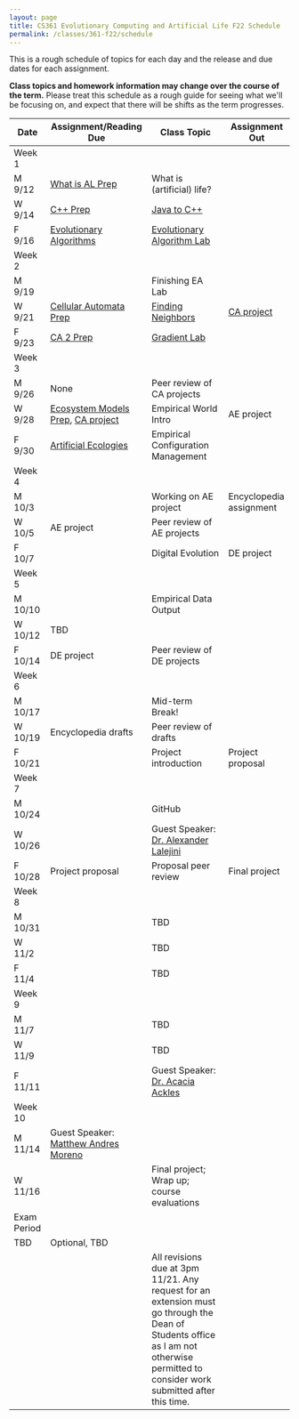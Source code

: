 ```yaml
---
layout: page
title: CS361 Evolutionary Computing and Artificial Life F22 Schedule
permalink: /classes/361-f22/schedule
---
```


This is a rough schedule of topics for each day and the release and due dates for each assignment.

**Class topics and homework information may change over the course of the term.** Please treat this schedule as a rough guide for seeing what we'll be focusing on, and expect that there will be shifts as the term progresses.

| Date	| Assignment/Reading Due	| Class Topic |	Assignment Out |
| ------- | --------------- | ------------- | -------------- |
| Week 1 | |  | |
| M 9/12 | [What is AL Prep](intro-prep) | What is (artificial) life? |  |
| W 9/14 | [C++ Prep](cpp-prep)|	[Java to C++](cpp_lab) |	|
| F 9/16 |	[Evolutionary Algorithms](evocomp-prep)	| [Evolutionary Algorithm Lab](evo_alg_lab)  |	 |
| Week 2 | |  | |
| M 9/19 |	| Finishing EA Lab | |
| W 9/21 | [Cellular Automata Prep](ca-intro-prep)	| [Finding Neighbors](nf-lab)  | [CA project](hw-ca) |
| F 9/23 | [CA 2 Prep](ca-2-prep)	| [Gradient Lab](gradient-lab)	| |
| Week 3 | |  | |
| M 9/26 | None | Peer review of CA projects|  |
| W 9/28 |	[Ecosystem Models Prep](eco-models-prep), [CA project](hw-ca) | Empirical World Intro	| AE project |
| F 9/30 | [Artificial Ecologies](art-eco-prep) | Empirical Configuration Management	 |  |
| Week 4 | | | |
| M 10/3 | | Working on AE project | Encyclopedia assignment |
| W 10/5 |	AE project |	Peer review of AE projects | |
| F 10/7 | | Digital Evolution | DE project  |
| Week 5 | |  | |
| M 10/10 | | Empirical Data Output 	|   |
| W 10/12 |	TBD | |
| F 10/14 |  DE project | 	Peer review of DE projects	| |
| Week 6 | |  | |
| M 10/17	| |	Mid-term Break!	| |
| W 10/19 | Encyclopedia drafts | Peer review of drafts	 | |
| F 10/21 |	| Project introduction | Project proposal |
| Week 7 | |  | |
| M 10/24 | |   GitHub	| |
| W 10/26 |  |	Guest Speaker: [Dr. Alexander Lalejini](https://lalejini.com/)	 | |
| F 10/28 | Project proposal |	Proposal peer review	| Final project  |
| Week 8 | |  | |
| M 10/31 |  | TBD 	| |
| W 11/2 |  | TBD		 | |	
| F 11/4 | 	| TBD |	|
| Week 9 | |  | |
| M 11/7 | |	TBD		| |	
| W 11/9 | |	TBD | |
| F 11/11 |  | Guest Speaker: [Dr. Acacia Ackles](https://alackles.github.io/)	|	 |
| Week 10 | | | |
| M 11/14	| Guest Speaker: [Matthew Andres Moreno](https://mmore500.com/about/) |   | |
| W 11/16 |  | Final project; Wrap up; course evaluations	| |
| Exam Period | | | |
| TBD| Optional, TBD | | |
| | | All revisions due at 3pm 11/21. Any request for an extension must go through the Dean of Students office as I am not otherwise permitted to consider work submitted after this time. | |